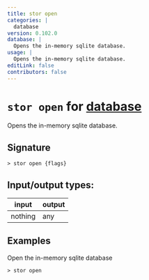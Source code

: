 ```yaml
---
title: stor open
categories: |
  database
version: 0.102.0
database: |
  Opens the in-memory sqlite database.
usage: |
  Opens the in-memory sqlite database.
editLink: false
contributors: false
---
```

<!-- This file is automatically generated. Please edit the command in https://github.com/nushell/nushell instead. -->

# `stor open` for [database](/commands/categories/database.md)

<div class='command-title'>Opens the in-memory sqlite database.</div>

## Signature

```> stor open {flags} ```


## Input/output types:

| input   | output |
| ------- | ------ |
| nothing | any    |

## Examples

Open the in-memory sqlite database
```nu
> stor open

```
